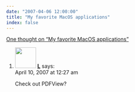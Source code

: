 ```yaml
---
date: "2007-04-06 12:00:00"
title: "My favorite MacOS applications"
index: false
---
```


[One thought on &ldquo;My favorite MacOS applications&rdquo;](/lemire/blog/2007/04-06-my-favorite-macos-applications)

<ol class="comment-list">
<li id="comment-49232" class="comment even thread-even depth-1">
<div class="comment-author vcard">
<img alt src="https://secure.gravatar.com/avatar/c9086f8f93bed7ac7f970558bbd3ec95?s=56&#038;d=mm&#038;r=g" srcset="https://secure.gravatar.com/avatar/c9086f8f93bed7ac7f970558bbd3ec95?s=112&#038;d=mm&#038;r=g 2x" class="avatar avatar-56 photo" height="56" width="56" decoding="async" /> <b class="fn"><a href="http://www.jinsync.com/" class="url" rel="ugc external nofollow">L</a></b> <span class="says">says:</span> </div>
<div class="comment-metadata"><time datetime="2007-04-10T00:27:55+00:00">April 10, 2007 at 12:27 am</time></a> </div>
<div class="comment-content">
<p>Check out PDFView?</p>
</div>
</li>
</ol>
